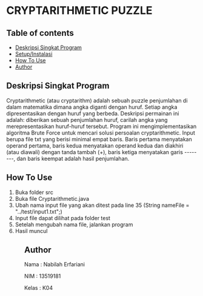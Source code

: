 # CRYPTARITHMETIC PUZZLE

## Table of contents
* [Deskripsi Singkat Program](#general-info)
* [Setup/Instalasi](#setup)
* [How To Use](#how-to-use)
* [Author](#author)


## Deskripsi Singkat Program
Cryptarithmetic (atau cryptarithm) adalah sebuah puzzle penjumlahan di dalam matematika dimana angka diganti dengan huruf. Setiap angka dipresentasikan dengan huruf yang berbeda. Deskripsi permainan ini adalah: diberikan sebuah penjumlahan huruf, carilah angka yang merepresentasikan huruf-huruf tersebut. Program ini mengimplementasikan algoritma Brute Force untuk mencari solusi persoalan cryptarithmetic. Input berupa file txt yang berisi minimal empat baris. Baris pertama menyatakan operand pertama, baris kedua menyatakan operand kedua dan diakhiri (atau diawali) dengan tanda tambah (+), baris ketiga menyatakan garis --------, dan baris keempat adalah hasil penjumlahan.


## How To Use
<ol>
    <li>Buka folder src</li>
    <li>Buka file Cryptarithmetic.java</li>
    <li>Ubah nama input file yang akan ditest pada line 35 (String nameFile = "../test/input1.txt";) </li>
    <li>Input file dapat dilihat pada folder test</li>
    <li>Setelah mengubah nama file, jalankan program</li>
    <li>Hasil muncul</li>
<ol>

## Author
Nama    : Nabilah Erfariani

NIM     : 13519181

Kelas   : K04

